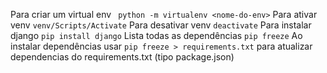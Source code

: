 Para criar um virtual env
```  python -m virtualenv <nome-do-env> ```
Para ativar venv
```venv/Scripts/Activate```
Para desativar venv
```deactivate```
Para instalar django
`pip install django`
Lista todas as dependências
`pip freeze`
Ao instalar dependências usar `pip freeze > requirements.txt` para atualizar dependencias do requirements.txt (tipo package.json)